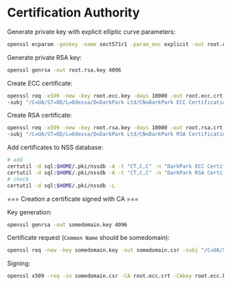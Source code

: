 Certification Authority
=======================

Generate private key with explicit elliptic curve parameters:

```bash
openssl ecparam -genkey -name sect571r1 -param_enc explicit -out root.ecc.key
```

Generate private RSA key:

```bash
openssl genrsa -out root.rsa.key 4096
```

Create ECC certificate:

```bash
openssl req -x509 -new -key root.ecc.key -days 10000 -out root.ecc.crt \
-subj "/C=UA/ST=OD/L=Odessa/O=DarkPark Ltd/CN=DarkPark ECC Certification Authority/emailAddress=darkpark.main@gmail.com"
```

Create RSA certificate:

```bash
openssl req -x509 -new -key root.rsa.key -days 10000 -out root.rsa.crt \
-subj "/C=UA/ST=OD/L=Odessa/O=DarkPark Ltd/CN=DarkPark RSA Certification Authority/emailAddress=darkpark.main@gmail.com"
```

Add certificates to NSS database:

```bash
# add
certutil -d sql:$HOME/.pki/nssdb -A -t "CT,C,C" -n "DarkPark ECC Certification Authority - DarkPark Ltd" -i root.ecc.crt
certutil -d sql:$HOME/.pki/nssdb -A -t "CT,C,C" -n "DarkPark RSA Certification Authority - DarkPark Ltd" -i root.rsa.crt
# check
certutil -d sql:$HOME/.pki/nssdb -L
```

=== Creation a certificate signed with CA ===

Key generation:

```bash
openssl genrsa -out somedomain.key 4096
```

Certificate request (`Common Name` should be somedomain):

```bash
openssl req -new -key somedomain.key -out somedomain.csr -subj "/C=UA/ST=OD/L=Odessa/O=DarkPark Ltd/OU=NAS/CN=somedomain/emailAddress=darkpark.main@gmail.com"
```

Signing:

```bash
openssl x509 -req -in somedomain.csr -CA root.ecc.crt -CAkey root.ecc.key -CAcreateserial -out somedomain.crt -days 5000
```
